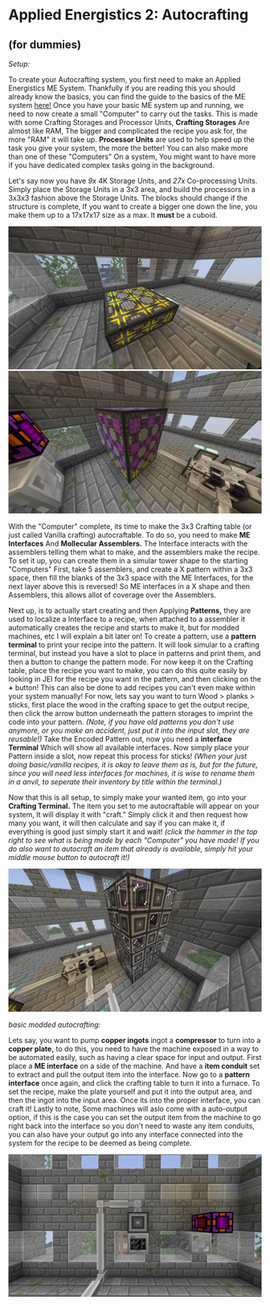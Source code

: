 # Applied Energistics 2: Autocrafting
## (for dummies)

*Setup:*

To create your Autocrafting system, you first need to make an Applied Energistics ME System. Thankfully if you are reading this you should already know the basics,
you can find the guide to the basics of the ME system [here!](AE2ForDummies.md) Once you have your basic ME system up and running, 
we need to now create a small "Computer" to carry out the tasks. This is made with some Crafting Storages and Processor Units, **Crafting Storages** Are almost like RAM, 
The bigger and complicated the recipe you ask for, the more "RAM" it will take up. **Processor Units**  are used to help speed up the task you give your system, the more the
better! You can also make more than one of these "Computers" On a system, You might want to have more if you have dedicated complex tasks going in the background.

Let's say now you have *9x* 4K Storage Units, and *27x* Co-processing Units. Simply place the Storage Units in a 3x3 area, and build the processors in a 3x3x3 fashion above the Storage Units.
The blocks should change if the structure is complete, If you want to create a bigger one down the line, you make them up to a 17x17x17 size as a max. It **must** be a cuboid.

![craftingexampleone](files/AutoCrafting/CPU1.png)
![craftingexampletwo](files/AutoCrafting/CPU2.png)

With the "Computer" complete, its time to make the 3x3 Crafting table (or just called Vanilla crafting) autocraftable. To do so, you need to make **ME Interfaces** And **Mollecular Assemblers.**
The Interface interacts with the assemblers telling them what to make, and the assemblers make the recipe. To set it up, you can create them in a simular tower shape to the starting "Computers" First,
take 5 assemblers, and create a X pattern within a 3x3 space, then fill the blanks of the 3x3 space with the ME Interfaces, for the next layer above this is reversed!
So ME interfaces in a X shape and then Assemblers, this allows allot of coverage over the Assemblers.

Next up, is to actually start creating and then Applying **Patterns,** they are used to localize a Interface to a recipe, when attached to a assembler it automatically creates the recipe and starts to make it,
but for modded machines, etc I will explain a bit later on! To create a pattern, use a **pattern terminal** to print your recipe into the pattern. It will look simular to a crafting terminal, 
but instead you have a slot to place in patterns and print them, and then a button to change the pattern mode. For now keep it on the Crafting table, place the recipe you want to make, 
you can do this quite easily by looking in JEI for the recipe you want in the pattern, and then clicking on the **+** button! This can also be done to add recipes you can't even make within your system manually!
For now, lets say you want to turn Wood > planks > sticks, first place the wood in the crafting space to get the output recipe, then click the arrow button underneath the pattern storages to imprint the code into your pattern.
*(Note, if you have old patterns you don't use anymore, or you make an accident, just put it into the input slot, they are reusable!)* Take the Encoded Pattern out, now you need a **interface Terminal** Which will show all available interfaces. Now simply place your Pattern inside a slot, now repeat this process for sticks! 
*(When your just doing basic/vanilla recipes, it is okay to leave them as is, but for the future, since you will need less interfaces for machines, it is wise to rename them in a anvil, to seperate their inventory by title within the terminal.)*

Now that this is all setup, to simply make your wanted item, go into your **Crafting Terminal.** The item you set to me autocraftable will appear on your system, It will display it with "craft." Simply click it and then request how many you want, it will then calculate and say if you can make it, if everything is good just simply start it and wait! 
*(click the hammer in the top right to see what is being made by each "Computer" you have made! If you do also want to autocraft an item that already is available, simply hit your middle mouse button to autocraft it!)*

![craftingexampleone](files/AutoCrafting/Craft.png)

*basic modded autocrafting:*

Lets say, you want to pump **copper ingots** ingot a **compressor** to turn into a **copper plate,** to do this, you need to have the machine exposed in a way to be automated easily,
such as having a clear space for input and output. First place a **ME interface** on a side of the machine. And have a **item conduit** set to extract and  pull the output item into the interface.
Now go to a **pattern interface** once again, and click the crafting table to turn it into a furnace. To set the recipe, make the plate yourself and put it into the output area, and then the ingot into the input area.
Once its into the proper interface, you can craft it! Lastly to note, Some machines will aslo come with a auto-output option, if this is the case you can set the output item from the machine to go right back into the interface so you don't need to waste any item conduits, you can also have your output go into any interface connected into the system for the recipe to be deemed as being complete.

![craftingexampletwo](files/AutoCrafting/ModdedCraft.png)
